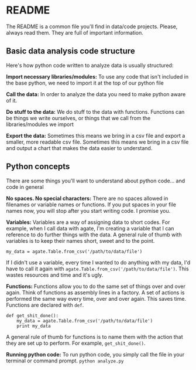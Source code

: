 # README

The README is a common file you'll find in data/code projects. Please, always read them. They are full of important information.

## Basic data analysis code structure

Here's how python code written to analyze data is usually structured:

**Import necessary libraries/modules:** To use any code that isn't included in the base python, we need to import it at the top of our python file

**Call the data:** In order to analyze the data you need to make python aware of it.

**Do stuff to the data:** We do stuff to the data with functions. Functions can be things we write ourselves, or things that we call from the libraries/modules we import

**Export the data:** Sometimes this means we bring in a csv file and export a smaller, more readable csv file. Sometimes this means we bring in a csv file and output a chart that makes the data easier to understand.

## Python concepts

There are some things you'll want to understand about python code... and code in general

**No spaces. No special characters:** There are no spaces allowed in filenames or variable names or functions. If you put spaces in your file names now, you will stop after you start writing code. I promise you.

**Variables:** Variables are a way of assigning data to short codes. For example, when I call data with agate, I'm creating a variable that I can reference to do further things with the data. A general rule of thumb with variables is to keep their names short, sweet and to the point.
```
my_data = agate.Table.from_csv('/path/to/data/file')
```
If I didn't use a variable, every time I wanted to do anything with my data, I'd have to call it again with `agate.Table.from_csv('/path/to/data/file')`. This wastes resources and time and it's ugly.

**Functions:** Functions allow you to do the same set of things over and over again. Think of functions as assembly lines in a factory. A set of actions is performed the same way every time, over and over again. This saves time. Functions are declared with `def`.
```
def get_shit_done():
    my_data = agate.Table.from_csv('/path/to/data/file')
    print my_data
```
A general rule of thumb for functions is to name them with the action that they are set up to perform. For example, `get_shit_done()`.

**Running python code:** To run python code, you simply call the file in your terminal or command prompt. 
`python analyze.py`






